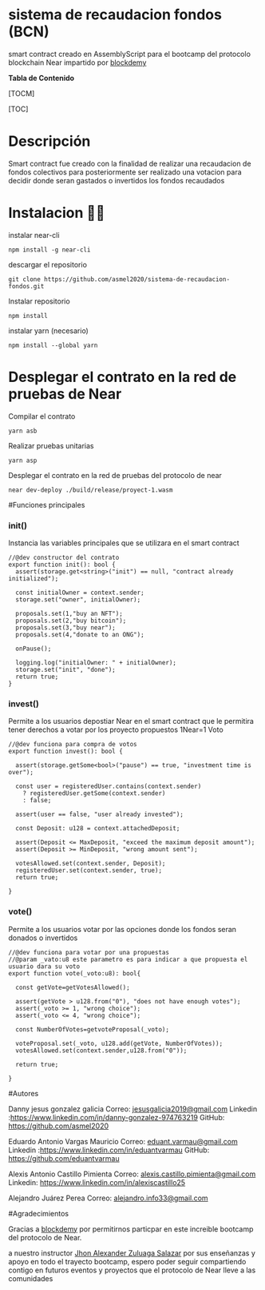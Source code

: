 # sistema de recaudacion fondos (BCN)

smart contract creado en AssemblyScript para el bootcamp del protocolo blockchain Near impartido por [blockdemy](https://www.blockdemy.com/)

**Tabla de Contenido**

[TOCM]

[TOC]

# Descripción

Smart contract fue creado con la finalidad de realizar una recaudacion de fondos colectivos para posteriormente ser realizado una votacion para decidir donde seran gastados o invertidos los fondos recaudados

# Instalacion :astronaut:

instalar near-cli 

`npm install -g near-cli`

descargar el repositorio


   ` git clone https://github.com/asmel2020/sistema-de-recaudacion-fondos.git `

Instalar repositorio

`npm install`

instalar yarn (necesario)

`npm install --global yarn`

# Desplegar el contrato en la red de pruebas de Near


Compilar el contrato

`yarn asb`

Realizar pruebas unitarias

`yarn asp`

Desplegar el contrato en la red de pruebas del protocolo de near

`near dev-deploy ./build/release/proyect-1.wasm` 


#Funciones principales

### init()
Instancia las variables principales que se utilizara en el smart contract



    //@dev constructor del contrato
    export function init(): bool {
      assert(storage.get<string>("init") == null, "contract already initialized");
    
      const initialOwner = context.sender;
      storage.set("owner", initialOwner);
    
      proposals.set(1,"buy an NFT");
      proposals.set(2,"buy bitcoin");
      proposals.set(3,"buy near");
      proposals.set(4,"donate to an ONG");
	  
      onPause();
	  
      logging.log("initialOwner: " + initialOwner);
      storage.set("init", "done");
      return true;
    }

### invest()

Permite a los usuarios depostiar Near en el smart contract que le permitira tener derechos a votar por los proyecto propuestos 1Near=1 Voto



    //@dev funciona para compra de votos
    export function invest(): bool {
    
      assert(storage.getSome<bool>("pause") == true, "investment time is over");
    
      const user = registeredUser.contains(context.sender)
        ? registeredUser.getSome(context.sender)
        : false;
    
      assert(user == false, "user already invested");
    
      const Deposit: u128 = context.attachedDeposit;
    
      assert(Deposit <= MaxDeposit, "exceed the maximum deposit amount");
      assert(Deposit >= MinDeposit, "wrong amount sent");
    
      votesAllowed.set(context.sender, Deposit);
      registeredUser.set(context.sender, true);
      return true;
      
    }

### vote()

Permite a los usuarios votar por las opciones donde los fondos seran donados o invertidos



    //@dev funciona para votar por una propuestas
    //@param _vato:u8 este parametro es para indicar a que propuesta el usuario dara su voto
    export function vote(_voto:u8): bool{
    
      const getVote=getVotesAllowed();
    
      assert(getVote > u128.from("0"), "does not have enough votes");
      assert(_voto >= 1, "wrong choice");
      assert(_voto <= 4, "wrong choice");
    
      const NumberOfVotes=getvoteProposal(_voto);
    
      voteProposal.set(_voto, u128.add(getVote, NumberOfVotes));
      votesAllowed.set(context.sender,u128.from("0"));
    
      return true;
    
    }


#Autores

Danny jesus gonzalez galicia
Correo: jesusgalicia2019@gmail.com
Linkedin :https://www.linkedin.com/in/danny-gonzalez-974763219
GitHub: https://github.com/asmel2020

Eduardo Antonio Vargas Mauricio
Correo: eduant.varmau@gmail.com
Linkedin :https://www.linkedin.com/in/eduantvarmau
GitHub: https://github.com/eduantvarmau

Alexis Antonio Castillo Pimienta
Correo: alexis.castillo.pimienta@gmail.com
Linkedin: https://www.linkedin.com/in/alexiscastillo25

Alejandro Juárez Perea
Correo: alejandro.info33@gmail.com

#Agradecimientos

Gracias a  [blockdemy](https://www.blockdemy.com/) por permitirnos particpar en este increible bootcamp del protocolo de Near.

a nuestro instructor [Jhon Alexander Zuluaga Salazar](https://www.blockdemy.com/) por sus enseñanzas y apoyo en todo el trayecto bootcamp, espero poder seguir compartiendo contigo en futuros eventos y proyectos que el protocolo de Near lleve a las comunidades

